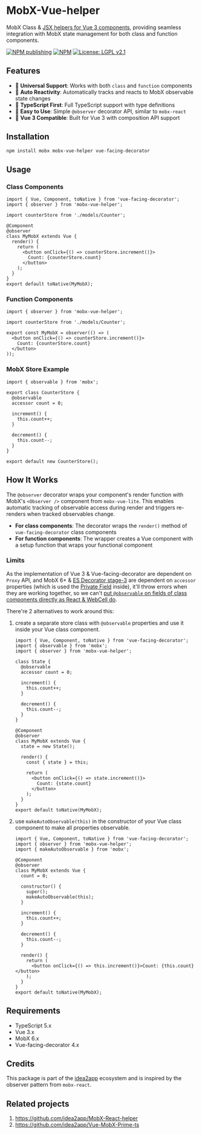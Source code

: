 # MobX-Vue-helper

MobX Class & [JSX helpers for Vue 3 components][1], providing seamless integration with MobX state management for both class and function components.

[![NPM publishing](https://github.com/idea2app/MobX-Vue-helper/actions/workflows/publish.yml/badge.svg)][2] [![NPM](https://img.shields.io/npm/v/mobx-vue-helper.svg)][3] [![License: LGPL v2.1](https://img.shields.io/badge/License-LGPL%20v2.1-blue.svg)][4]

## Features

- 🎯 **Universal Support**: Works with both `class` and `function` components
- 🔄 **Auto Reactivity**: Automatically tracks and reacts to MobX observable state changes
- 🎨 **TypeScript First**: Full TypeScript support with type definitions
- 🚀 **Easy to Use**: Simple `@observer` decorator API, similar to `mobx-react`
- 💪 **Vue 3 Compatible**: Built for Vue 3 with composition API support

## Installation

```bash
npm install mobx mobx-vue-helper vue-facing-decorator
```

## Usage

### Class Components

```tsx
import { Vue, Component, toNative } from 'vue-facing-decorator';
import { observer } from 'mobx-vue-helper';

import counterStore from './models/Counter';

@Component
@observer
class MyMobX extends Vue {
  render() {
    return (
      <button onClick={() => counterStore.increment()}>
        Count: {counterStore.count}
      </button>
    );
  }
}
export default toNative(MyMobX);
```

### Function Components

```tsx
import { observer } from 'mobx-vue-helper';

import counterStore from './models/Counter';

export const MyMobX = observer(() => (
  <button onClick={() => counterStore.increment()}>
    Count: {counterStore.count}
  </button>
));
```

### MobX Store Example

```tsx
import { observable } from 'mobx';

export class CounterStore {
  @observable
  accessor count = 0;

  increment() {
    this.count++;
  }

  decrement() {
    this.count--;
  }
}

export default new CounterStore();
```

## How It Works

The `@observer` decorator wraps your component's render function with MobX's `<Observer />` component from `mobx-vue-lite`. This enables automatic tracking of observable access during render and triggers re-renders when tracked observables change.

- **For class components**: The decorator wraps the `render()` method of `vue-facing-decorator` class components
- **For function components**: The wrapper creates a Vue component with a setup function that wraps your functional component

### Limits

As the implementation of Vue 3 & Vue-facing-decorator are dependent on `Proxy` API, and MobX 6+ & [ES Decorator stage-3][5] are dependent on `accessor` properties (which is used the [Private Field][6] inside), it'll throw errors when they are working together, so we can't [put `@observable` on fields of class components directly as React & WebCell do][7].

There're 2 alternatives to work around this:

1.  create a separate store class with `@observable` properties and use it inside your Vue class component.

    ```tsx
    import { Vue, Component, toNative } from 'vue-facing-decorator';
    import { observable } from 'mobx';
    import { observer } from 'mobx-vue-helper';

    class State {
      @observable
      accessor count = 0;

      increment() {
        this.count++;
      }

      decrement() {
        this.count--;
      }
    }

    @Component
    @observer
    class MyMobX extends Vue {
      state = new State();

      render() {
        const { state } = this;

        return (
          <button onClick={() => state.increment()}>
            Count: {state.count}
          </button>
        );
      }
    }
    export default toNative(MyMobX);
    ```

2.  use `makeAutoObservable(this)` in the constructor of your Vue class component to make all properties observable.

    ```tsx
    import { Vue, Component, toNative } from 'vue-facing-decorator';
    import { observer } from 'mobx-vue-helper';
    import { makeAutoObservable } from 'mobx';

    @Component
    @observer
    class MyMobX extends Vue {
      count = 0;

      constructor() {
        super();
        makeAutoObservable(this);
      }

      increment() {
        this.count++;
      }

      decrement() {
        this.count--;
      }

      render() {
        return (
          <button onClick={() => this.increment()}>Count: {this.count}</button>
        );
      }
    }
    export default toNative(MyMobX);
    ```

## Requirements

- TypeScript 5.x
- Vue 3.x
- MobX 6.x
- Vue-facing-decorator 4.x

## Credits

This package is part of the [idea2app][8] ecosystem and is inspired by the observer pattern from `mobx-react`.

## Related projects

1. https://github.com/idea2app/MobX-React-helper
2. https://github.com/idea2app/Vue-MobX-Prime-ts

[1]: https://vuejs.org/guide/extras/render-function#jsx-tsx
[2]: https://github.com/idea2app/MobX-Vue-helper/actions/workflows/publish.yml
[3]: https://www.npmjs.com/package/mobx-vue-helper
[4]: https://www.gnu.org/licenses/lgpl-2.1
[5]: https://github.com/tc39/proposal-decorators
[6]: https://developer.mozilla.org/en-US/docs/Web/JavaScript/Reference/Classes/Private_elements
[7]: https://github.com/EasyWebApp/WebCell/blob/main/guide/Migrating.md#react-style-state-has-been-totally-dropped
[8]: https://idea2.app
